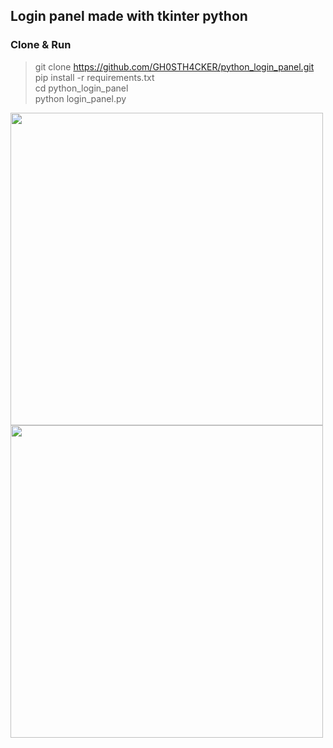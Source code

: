 ## Login panel made with tkinter python

### Clone & Run

> git clone https://github.com/GH0STH4CKER/python_login_panel.git</br>
> pip install -r requirements.txt</br>
> cd python_login_panel</br>
> python login_panel.py</br>

<img src='https://user-images.githubusercontent.com/62290930/147847755-4e80786a-3231-456f-b8dc-c27ca714d7bb.png' width=500px>
<img src='https://user-images.githubusercontent.com/62290930/147847756-dc27ede7-7a74-4eda-8c6a-b43f360c0300.png' width=500px>
